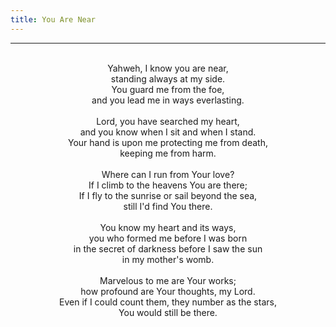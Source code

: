```yaml
---
title: You Are Near
---
```


---
<center>
<br/>
Yahweh, I know you are near, <br/>
standing always at my side. <br/>
You guard me from the foe, <br/>
and you lead me in ways everlasting. <br/>
<br/>
Lord, you have searched my heart, <br/>
and you know when I sit and when I stand. <br/>
Your hand is upon me protecting me from death, <br/>
keeping me from harm.<br/>
<br/>
Where can I run from Your love? <br/>
If I climb to the heavens You are there; <br/>
If I fly to the sunrise or sail beyond the sea, <br/>
still I'd find You there.<br/>
<br/>
You know my heart and its ways, <br/>
you who formed me before I was born <br/>
in the secret of darkness before I saw the sun <br/>
in my mother's womb.<br/>
<br/>
Marvelous to me are Your works; <br/>
how profound are Your thoughts, my Lord. <br/>
Even if I could count them, they number as the stars, <br/>
You would still be there. <br/>

</center>
